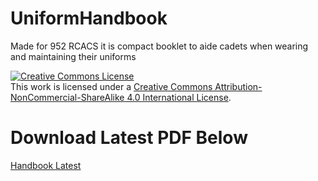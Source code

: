 # UniformHandbook
Made for 952 RCACS it is compact booklet to aide cadets when wearing and maintaining their uniforms

<a rel="license" href="http://creativecommons.org/licenses/by-nc-sa/4.0/"><img alt="Creative Commons License" style="border-width:0" src="https://i.creativecommons.org/l/by-nc-sa/4.0/88x31.png" /></a><br />This work is licensed under a <a rel="license" href="http://creativecommons.org/licenses/by-nc-sa/4.0/">Creative Commons Attribution-NonCommercial-ShareAlike 4.0 International License</a>.


# Download Latest PDF Below

<a href="https://github.com/tomkap011/UniformHandbook/raw/main/Uniform%20Handbook.pdf">Handbook Latest</a>
